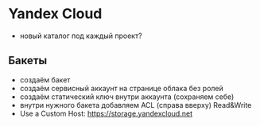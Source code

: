# Yandex Cloud

* новый каталог под каждый проект?

## Бакеты
- создаём бакет
- создаём сервисный аккаунт на странице облака без ролей
- создаём статический ключ внутри аккаунта (сохраняем себе)
- внутри нужного бакета добавляем ACL (справа вверху) Read&Write
- Use a Custom Host: https://storage.yandexcloud.net
